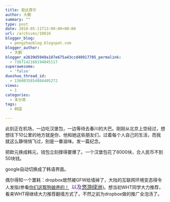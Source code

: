 ```yaml
---
title: 抵达首尔
author: 大鹏
summary: ""
type: post
date: 2010-05-11T13:09:00+00:00
url: /archives/10816
blogger_blog:
  - pengzhaoblog.blogspot.com
blogger_author:
  - 大鹏
blogger_e2639d5949a187e675a43ccd40917705_permalink:
  - 7367142168194845117
superawesome:
  - 'false'
duoshuo_thread_id:
  - 1360835854884405272
views:
  - 1
categories:
  - 未分类
tags:
  - 韩国

---
```

此刻正在机场，一边吃汉堡包，一边等待去春川的大巴。刚刚从北京上空经过，想想往下10公里的地方就是你、他和她这些朋友们，过着每个人自己的生活，而我就这么静悄悄飞过，别是一番滋味。发一篇纪念。

把欧元换成韩元，钱包立刻撑得要爆了。一个汉堡包花了8000块，合人民币不到50块钱。

google自动切换成了韩语界面。

偶尔得知一个噩耗：dropbox居然被GFW给墙掉了，大陆的互联网环境变态得令人发指(参看[你们这帮狗娘养的！][1]<span style="border-collapse:separate;color:rgb(0,0,0);font-family:'Times New Roman';font-style:normal;font-variant:normal;font-weight:normal;letter-spacing:normal;line-height:normal;text-indent:0;text-transform:none;white-space:normal;word-spacing:0;font-size:medium;"><span style="color:rgb(85,26,139);">  以及<a href="http://www.freewarecn.com/dropbox-blocked-in-china/">悠游绿洲</a>)</span></span>。想当初WHT同学大力推荐，看来WHT得继续大力推荐翻墙方式了，不然之前为dropbox做的推广全泡汤了。

 [1]: http://uicom.net/blog/?p=868
